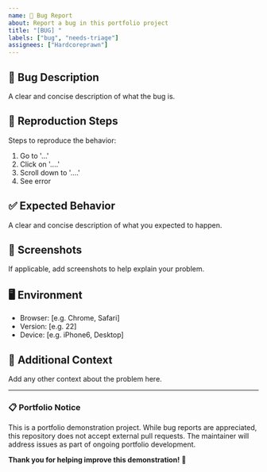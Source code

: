 ```yaml
---
name: 🐛 Bug Report
about: Report a bug in this portfolio project
title: "[BUG] "
labels: ["bug", "needs-triage"]
assignees: ["Hardcoreprawn"]
---
```


## 🐛 Bug Description
A clear and concise description of what the bug is.

## 🔄 Reproduction Steps
Steps to reproduce the behavior:
1. Go to '...'
2. Click on '....'
3. Scroll down to '....'
4. See error

## ✅ Expected Behavior
A clear and concise description of what you expected to happen.

## 📸 Screenshots
If applicable, add screenshots to help explain your problem.

## 🖥️ Environment
- Browser: [e.g. Chrome, Safari]
- Version: [e.g. 22]
- Device: [e.g. iPhone6, Desktop]

## 📝 Additional Context
Add any other context about the problem here.

---

### 📋 Portfolio Notice
This is a portfolio demonstration project. While bug reports are appreciated, this repository does not accept external pull requests. The maintainer will address issues as part of ongoing portfolio development.

**Thank you for helping improve this demonstration!** 🚀

